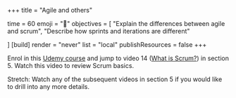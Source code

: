 +++
title = "Agile and others"

time = 60
emoji = "🤖"
objectives = [
    "Explain the differences between agile and scrum",
    "Describe how sprints and iterations are different"

]
[build]
  render = "never"
  list = "local"
  publishResources = false
+++

Enrol in this [Udemy course](https://codeyourfuture.udemy.com/course/introduction-to-agile-scrum-and-kanban/) and jump to video 14 ([What is Scrum?](https://codeyourfuture.udemy.com/course/introduction-to-agile-scrum-and-kanban/learn/lecture/28395568#overview)) in section 5. Watch this video to review Scrum basics. 

Stretch: Watch any of the subsequent videos in section 5 if you would like to drill into any more details. 

